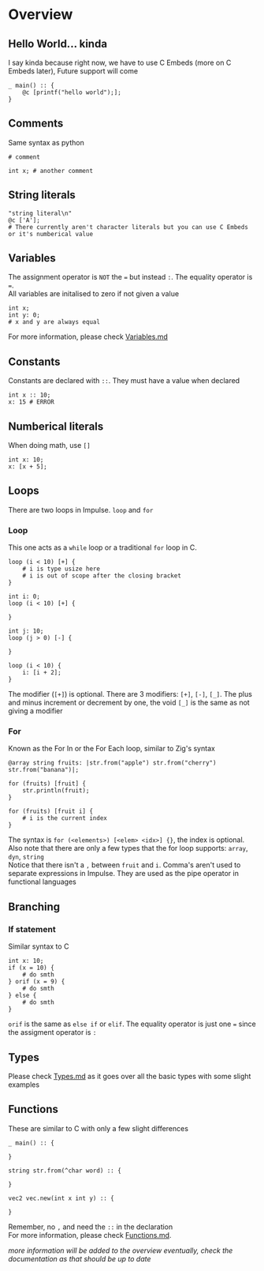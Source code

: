 # Overview

## Hello World... kinda
I say kinda because right now, we have to use C Embeds (more on C Embeds later), Future support will come
```
_ main() :: {
    @c [printf("hello world");];
}
```

## Comments
Same syntax as python
```
# comment

int x; # another comment
```

## String literals
```
"string literal\n"
@c ['A'];
# There currently aren't character literals but you can use C Embeds or it's numberical value
```

## Variables
The assignment operator is `NOT` the `=` but instead `:`. The equality operator is `=`.<br>
All variables are initalised to zero if not given a value
```
int x;
int y: 0;
# x and y are always equal
```
For more information, please check <a href="./Variables.md">Variables.md</a>

## Constants
Constants are declared with `::`. They must have a value when declared
```
int x :: 10;
x: 15 # ERROR
```

## Numberical literals
When doing math, use `[]`
```
int x: 10;
x: [x + 5];
```

## Loops
There are two loops in Impulse. `loop` and `for`

### Loop
This one acts as a `while` loop or a traditional `for` loop in C.
```
loop (i < 10) [+] {
    # i is type usize here
    # i is out of scope after the closing bracket
}

int i: 0;
loop (i < 10) [+] {

}

int j: 10;
loop (j > 0) [-] {

}

loop (i < 10) {
    i: [i + 2];
}
```
The modifier (`[+]`) is optional. There are 3 modifiers: `[+]`, `[-]`, `[_]`. The plus and minus increment or decrement by one, the void `[_]` is the same as not giving a modifier

### For
Known as the For In or the For Each loop, similar to Zig's syntax
```
@array string fruits: |str.from("apple") str.from("cherry") str.from("banana")|;

for (fruits) [fruit] {
    str.println(fruit);
}

for (fruits) [fruit i] {
    # i is the current index
}
```

The syntax is `for (<elements>) [<elem> <idx>] {}`, the index is optional. Also note that there are only a few types that the for loop supports: `array`, `dyn`, `string`<br>
Notice that there isn't a `,` between `fruit` and `i`. Comma's aren't used to separate expressions in Impulse. They are used as the pipe operator in functional languages

## Branching
### If statement
Similar syntax to C

```
int x: 10;
if (x = 10) {
    # do smth
} orif (x = 9) {
    # do smth
} else {
    # do smth
}
```

`orif` is the same as `else if` or `elif`. The equality operator is just one `=` since the assigment operator is `:`

## Types
Please check <a href="./Types.md">Types.md</a> as it goes over all the basic types with some slight examples

## Functions
These are similar to C with only a few slight differences
```
_ main() :: {
    
}

string str.from(^char word) :: {
    
}

vec2 vec.new(int x int y) :: {

}
```
Remember, no `,` and need the `::` in the declaration<br>
For more information, please check <a href="./Functions.md">Functions.md</a>.<br>

*more information will be added to the overview eventually, check the documentation as that should be up to date*
